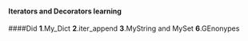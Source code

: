 #### Iterators and Decorators learning
####Did
__1__.My_Dict 
__2__.iter_append 
__3__.MyString and MySet
__6__.GEnonypes
